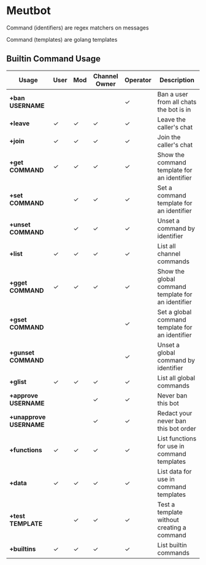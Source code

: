 # Meutbot

Command (identifiers) are regex matchers on messages

Command (templates) are golang templates

## Builtin Command Usage

Usage|User|Mod|Channel Owner|Operator|Description
-----|----|---|-------------|--------|-----------
__+ban USERNAME__| | | |✓|Ban a user from all chats the bot is in
__+leave__|✓|✓|✓|✓|Leave the caller's chat
__+join__|✓|✓|✓|✓|Join the caller's chat
__+get COMMAND__|✓|✓|✓|✓|Show the command template for an identifier
__+set COMMAND__| |✓|✓|✓|Set a command template for an identifier
__+unset COMMAND__| |✓|✓|✓|Unset a command by identifier
__+list__|✓|✓|✓|✓|List all channel commands
__+gget COMMAND__|✓|✓|✓|✓|Show the global command template for an identifier
__+gset COMMAND__| | | |✓|Set a global command template for an identifier
__+gunset COMMAND__| | | |✓|Unset a global command by identifier
__+glist__|✓|✓|✓|✓|List all global commands
__+approve USERNAME__| | |✓|✓|Never ban this bot
__+unapprove USERNAME__| | |✓|✓|Redact your never ban this bot order
__+functions__|✓|✓|✓|✓|List functions for use in command templates
__+data__|✓|✓|✓|✓|List data for use in command templates
__+test TEMPLATE__| |✓|✓|✓|Test a template without creating a command
__+builtins__|✓|✓|✓|✓|List builtin commands
